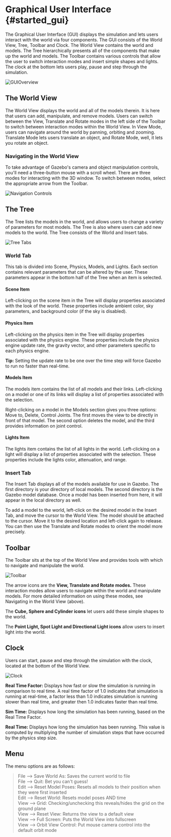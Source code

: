 Graphical User Interface {#started_gui}
======================
The Graphical User Interface (GUI) displays the simulation and lets users interact with the world via four components.  The GUI consists of the World View, Tree, Toolbar and Clock. The World View contains the world and models. The Tree hierarchically presents all of the components that make up the world and models. The Toolbar contains various controls that allow the user to switch interaction modes and insert simple shapes and lights. The clock at the bottom lets users play, pause and step through the simulation.

![GUIOverview](GUIwithLabels.png "Labeled GUI")


## The World View
The World View displays the world and all of the models therein. It is here that users can add, manipulate, and remove models. Users can switch between the View, Translate and Rotate modes in the left side of the Toolbar to switch between interaction modes within the World View. In View Mode, users can navigate around the world by panning, orbiting and zooming. Translate Mode lets users translate an object, and Rotate Mode, well, it lets you rotate an object. 

<!-- When an object is selected in the World View (by left-clicking in View Mode, or left-pressing in Translate or Rotate Modes), it is outlined in white. -->  

### Navigating in the World View
To take advantage of Gazebo's camera and object manipulation controls, you'll need a three-button mouse with a scroll wheel. There are three modes for interacting with the 3D window. To switch between modes, select the appropriate arrow from the Toolbar.

![Navigation Controls](GUIMouseControls.png "Navigation Controls")


## The Tree
The Tree lists the models in the world, and allows users to change a variety of parameters for most models. The Tree is also where users can add new models to the world. The Tree consists of the World and Insert tabs. 

![Tree Tabs](TreeTabs.png "Tree Tabs")

### World Tab
This tab is divided into Scene, Physics, Models, and Lights. Each section contains relevant parameters that can be altered by the user. These parameters appear in the bottom half of the Tree when an item is selected. 

#### Scene Item

Left-clicking on the scene item in the Tree will display properties associated with the look of the world. These properties include ambient color, sky parameters, and background color (if the sky is disabled).

#### Physics Item

Left-clicking on the physics item in the Tree will display properties associated with the physics engine. These properties include the physics engine update rate, the gravity vector, and other parameters specific to each physics engine.

**Tip:** Setting the update rate to be one over the time step will force Gazebo to run no faster than real-time.

#### Models Item

The models item contains the list of all models and their links. Left-clicking on a model or one of its links will display a list of properties associated with the selection.

Right-clicking on a model in the Models section gives you three options: Move to, Delete, Control Joints. The first moves the view to be directly in front of that model. The second option deletes the model, and the third provides information on joint control.

#### Lights Item

The lights item contains the list of all lights in the world. Left-clicking
on a light will display a list of properties associated with the selection.
These properties include the lights color, attenuation, and range.


### Insert Tab
The Insert Tab displays all of the models available for use in Gazebo. The first directory is your directory of local models. The second directory is the Gazebo model database. Once a model has been inserted from here, it will appear in the local directory as well.

To add a model to the world, left-click on the desired model in the Insert Tab, and move the cursor to the World View. The model should be attached to the cursor. Move it to the desired location and left-click again to release. You can then use the Translate and Rotate modes to orient the model more precisely.  


## Toolbar
The Toolbar sits at the top of the World View and provides tools with which to navigate and manipulate the world. 

![Toolbar](Toolbar.png "Toolbar")

The arrow icons are the **View, Translate and Rotate modes.** These interaction modes allow users to navigate within the world and manipulate models. For more detailed information on using these modes, see Navigating in the World View (above). 

The **Cube, Sphere and Cylinder icons** let users add these simple shapes to the world. 

The **Point Light, Spot Light and Directional Light icons** allow users to insert light into the world. 


## Clock
Users can start, pause and step through the simulation with the clock, located at the bottom of the World View. 

![Clock](Clock.png "Clock")

**Real Time Factor:** Displays how fast or slow the simulation is running in comparison to real time. A real time factor of 1.0 indicates that simulation is running at real-time, a factor less than 1.0 indicates simulation is running slower than real time, and greater then 1.0 indicates faster than real time.

**Sim Time:** Displays how long the simulation has been running, based on the Real Time Factor.

**Real Time:** Displays how long the simulation has been running. This value is computed by multiplying the number of simulation steps that have occurred by the physics step size.


## Menu

The menu options are as follows:

> File --> Save World As: Saves the current world to file<br/>
> File --> Quit: Bet you can't guess!<br/>
> Edit --> Reset Model Poses: Resets all models to their position when they were first inserted<br/>
> Edit --> Reset World: Resets model poses AND time<br/>
> View --> Grid: Checking/unchecking this reveals/hides the grid on the ground plane<br/>
> View --> Reset View: Returns the view to a default view <br/>
> View --> Full Screen: Puts the World View into fullscreen<br/>
> View --> Orbit View Control: Put mouse camera control into the default orbit mode<br/>
<!--Mention Snap to Grid -->



<!-- **Coming in a future release…** 

The Text Editor

The Console/Debug Window -->





